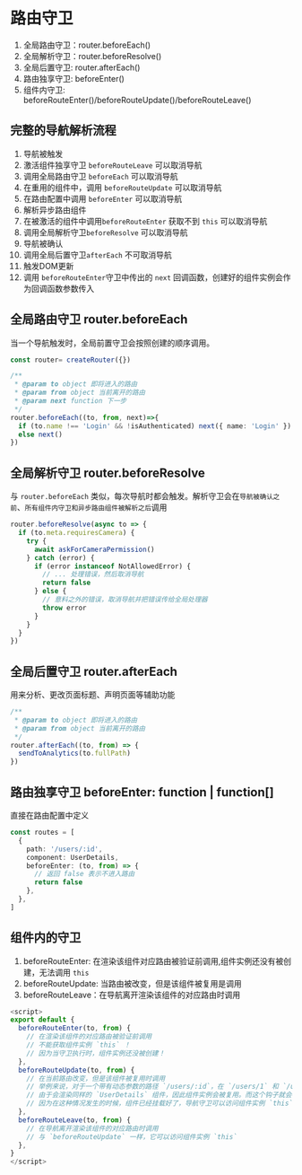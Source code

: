 # 路由守卫

1. 全局路由守卫：router.beforeEach()
2. 全局解析守卫：router.beforeResolve()
3. 全局后置守卫: router.afterEach()
4. 路由独享守卫: beforeEnter()
5. 组件内守卫: beforeRouteEnter()/beforeRouteUpdate()/beforeRouteLeave()

## 完整的导航解析流程

1. 导航被触发
2. 激活组件独享守卫 `beforeRouteLeave` 可以取消导航
3. 调用全局路由守卫 `beforeEach` 可以取消导航
4. 在重用的组件中，调用 `beforeRouteUpdate` 可以取消导航
5. 在路由配置中调用 `beforeEnter` 可以取消导航
6. 解析异步路由组件
7. 在被激活的组件中调用`beforeRouteEnter` 获取不到 `this` 可以取消导航
8. 调用全局解析守卫`beforeResolve` 可以取消导航
9. 导航被确认
10. 调用全局后置守卫`afterEach` 不可取消导航
11. 触发DOM更新
12. 调用 `beforeRouteEnter`守卫中传出的 `next` 回调函数，创建好的组件实例会作为回调函数参数传入

## 全局路由守卫 router.beforeEach

当一个导航触发时，全局前置守卫会按照创建的顺序调用。

```ts
const router= createRouter({})

/**
 * @param to object 即将进入的路由
 * @param from object 当前离开的路由
 * @param next function 下一步
 */
router.beforeEach((to, from, next)=>{
  if (to.name !== 'Login' && !isAuthenticated) next({ name: 'Login' })
  else next()
})
```

## 全局解析守卫 router.beforeResolve

与 `router.beforeEach` 类似，每次导航时都会触发。解析守卫会在`导航被确认之前`、`所有组件内守卫和异步路由组件被解析之后`调用

```ts
router.beforeResolve(async to => {
  if (to.meta.requiresCamera) {
    try {
      await askForCameraPermission()
    } catch (error) {
      if (error instanceof NotAllowedError) {
        // ... 处理错误，然后取消导航
        return false
      } else {
        // 意料之外的错误，取消导航并把错误传给全局处理器
        throw error
      }
    }
  }
})
```

## 全局后置守卫 router.afterEach

用来分析、更改页面标题、声明页面等辅助功能

```ts
/**
 * @param to object 即将进入的路由
 * @param from object 当前离开的路由
 */
router.afterEach((to, from) => {
  sendToAnalytics(to.fullPath)
})
```

## 路由独享守卫 beforeEnter: function | function[]

直接在路由配置中定义

```ts
const routes = [
  {
    path: '/users/:id',
    component: UserDetails,
    beforeEnter: (to, from) => {
      // 返回 false 表示不进入路由
      return false
    },
  },
]
```

## 组件内的守卫

1. beforeRouteEnter: 在渲染该组件对应路由被验证前调用,组件实例还没有被创建，无法调用 `this`
2. beforeRouteUpdate: 当路由被改变，但是该组件被复用是调用
3. beforeRouteLeave：在导航离开渲染该组件的对应路由时调用

```ts
<script>
export default {
  beforeRouteEnter(to, from) {
    // 在渲染该组件的对应路由被验证前调用
    // 不能获取组件实例 `this` ！
    // 因为当守卫执行时，组件实例还没被创建！
  },
  beforeRouteUpdate(to, from) {
    // 在当前路由改变，但是该组件被复用时调用
    // 举例来说，对于一个带有动态参数的路径 `/users/:id`，在 `/users/1` 和 `/users/2` 之间跳转的时候，
    // 由于会渲染同样的 `UserDetails` 组件，因此组件实例会被复用。而这个钩子就会在这个情况下被调用。
    // 因为在这种情况发生的时候，组件已经挂载好了，导航守卫可以访问组件实例 `this`
  },
  beforeRouteLeave(to, from) {
    // 在导航离开渲染该组件的对应路由时调用
    // 与 `beforeRouteUpdate` 一样，它可以访问组件实例 `this`
  },
}
</script>
```
